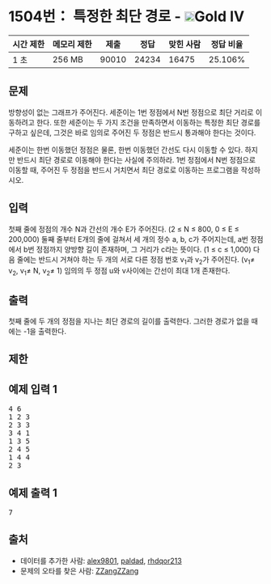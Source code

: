 # 1504번： 특정한 최단 경로 - <img src="https://static.solved.ac/tier_small/12.svg" style="height:20px" />Gold IV


| 시간 제한 | 메모리 제한 | 제출 | 정답 | 맞힌 사람 | 정답 비율 |
| --- | --- | --- | --- | --- | --- |
| 1 초 | 256 MB | 90010 | 24234 | 16475 | 25.106% |


## 문제


방향성이 없는 그래프가 주어진다. 세준이는 1번 정점에서 N번 정점으로 최단 거리로 이동하려고 한다. 또한 세준이는 두 가지 조건을 만족하면서 이동하는 특정한 최단 경로를 구하고 싶은데, 그것은 바로 임의로 주어진 두 정점은 반드시 통과해야 한다는 것이다.

세준이는 한번 이동했던 정점은 물론, 한번 이동했던 간선도 다시 이동할 수 있다. 하지만 반드시 최단 경로로 이동해야 한다는 사실에 주의하라. 1번 정점에서 N번 정점으로 이동할 때, 주어진 두 정점을 반드시 거치면서 최단 경로로 이동하는 프로그램을 작성하시오.




## 입력


첫째 줄에 정점의 개수 N과 간선의 개수 E가 주어진다. (2 ≤ N ≤ 800, 0 ≤ E ≤ 200,000) 둘째 줄부터 E개의 줄에 걸쳐서 세 개의 정수 a, b, c가 주어지는데, a번 정점에서 b번 정점까지 양방향 길이 존재하며, 그 거리가 c라는 뜻이다. (1 ≤ c ≤ 1,000) 다음 줄에는 반드시 거쳐야 하는 두 개의 서로 다른 정점 번호 v<sub>1</sub>과 v<sub>2</sub>가 주어진다. (v<sub>1</sub>≠ v<sub>2</sub>, v<sub>1</sub>≠ N, v<sub>2</sub>≠ 1) 임의의 두 정점 u와 v사이에는 간선이 최대 1개 존재한다.



## 출력


첫째 줄에 두 개의 정점을 지나는 최단 경로의 길이를 출력한다. 그러한 경로가 없을 때에는 -1을 출력한다.




## 제한




## 예제 입력 1


<pre>4 6
1 2 3
2 3 3
3 4 1
1 3 5
2 4 5
1 4 4
2 3
</pre>


## 예제 출력 1


<pre>7
</pre>






## 출처


- 데이터를 추가한 사람: [alex9801](/user/alex9801), [paldad](/user/paldad), [rhdqor213](/user/rhdqor213)
- 문제의 오타를 찾은 사람: [ZZangZZang](/user/ZZangZZang)




